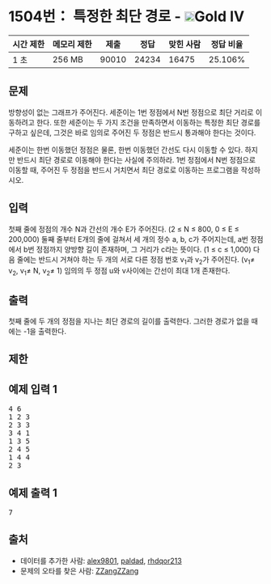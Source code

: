 # 1504번： 특정한 최단 경로 - <img src="https://static.solved.ac/tier_small/12.svg" style="height:20px" />Gold IV


| 시간 제한 | 메모리 제한 | 제출 | 정답 | 맞힌 사람 | 정답 비율 |
| --- | --- | --- | --- | --- | --- |
| 1 초 | 256 MB | 90010 | 24234 | 16475 | 25.106% |


## 문제


방향성이 없는 그래프가 주어진다. 세준이는 1번 정점에서 N번 정점으로 최단 거리로 이동하려고 한다. 또한 세준이는 두 가지 조건을 만족하면서 이동하는 특정한 최단 경로를 구하고 싶은데, 그것은 바로 임의로 주어진 두 정점은 반드시 통과해야 한다는 것이다.

세준이는 한번 이동했던 정점은 물론, 한번 이동했던 간선도 다시 이동할 수 있다. 하지만 반드시 최단 경로로 이동해야 한다는 사실에 주의하라. 1번 정점에서 N번 정점으로 이동할 때, 주어진 두 정점을 반드시 거치면서 최단 경로로 이동하는 프로그램을 작성하시오.




## 입력


첫째 줄에 정점의 개수 N과 간선의 개수 E가 주어진다. (2 ≤ N ≤ 800, 0 ≤ E ≤ 200,000) 둘째 줄부터 E개의 줄에 걸쳐서 세 개의 정수 a, b, c가 주어지는데, a번 정점에서 b번 정점까지 양방향 길이 존재하며, 그 거리가 c라는 뜻이다. (1 ≤ c ≤ 1,000) 다음 줄에는 반드시 거쳐야 하는 두 개의 서로 다른 정점 번호 v<sub>1</sub>과 v<sub>2</sub>가 주어진다. (v<sub>1</sub>≠ v<sub>2</sub>, v<sub>1</sub>≠ N, v<sub>2</sub>≠ 1) 임의의 두 정점 u와 v사이에는 간선이 최대 1개 존재한다.



## 출력


첫째 줄에 두 개의 정점을 지나는 최단 경로의 길이를 출력한다. 그러한 경로가 없을 때에는 -1을 출력한다.




## 제한




## 예제 입력 1


<pre>4 6
1 2 3
2 3 3
3 4 1
1 3 5
2 4 5
1 4 4
2 3
</pre>


## 예제 출력 1


<pre>7
</pre>






## 출처


- 데이터를 추가한 사람: [alex9801](/user/alex9801), [paldad](/user/paldad), [rhdqor213](/user/rhdqor213)
- 문제의 오타를 찾은 사람: [ZZangZZang](/user/ZZangZZang)




